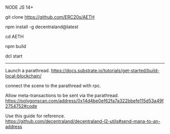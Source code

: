 NODE JS 14+

git clone https://github.com/ERC20s/AETH

npm install -g decentraland@latest

cd AETH

npm build

dcl start

---------------------------------------

Launch a parathread.
https://docs.substrate.io/tutorials/get-started/build-local-blockchain/

connect the scene to the parathread with rpc.

Allow meta-transactions to be sent via the parathread.
https://polygonscan.com/address/0x14d4be0ef62fa7a322bbefe115d53a49f2754752#code

Use this guide for reference.
https://github.com/decentraland/decentraland-l2-utils#send-mana-to-an-address

